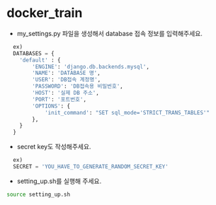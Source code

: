 # docker_train 

- my_settings.py 파일을 생성해서 database 접속 정보를 입력해주세요.
```python
  ex)
  DATABASES = {
    'default' : {
        'ENGINE': 'django.db.backends.mysql',
        'NAME': 'DATABASE 명',
        'USER': 'DB접속 계정명',
        'PASSWORD': 'DB접속용 비밀번호',
        'HOST': '실제 DB 주소',
        'PORT': '포트번호',
        'OPTIONS': {
            'init_command': "SET sql_mode='STRICT_TRANS_TABLES'"
        },
    }
  }
```
- secret key도 작성해주세요.
```python
  ex)
  SECRET = 'YOU_HAVE_TO_GENERATE_RANDOM_SECRET_KEY'
```
- setting_up.sh를 실행해 주세요.
```bash
source setting_up.sh
```
